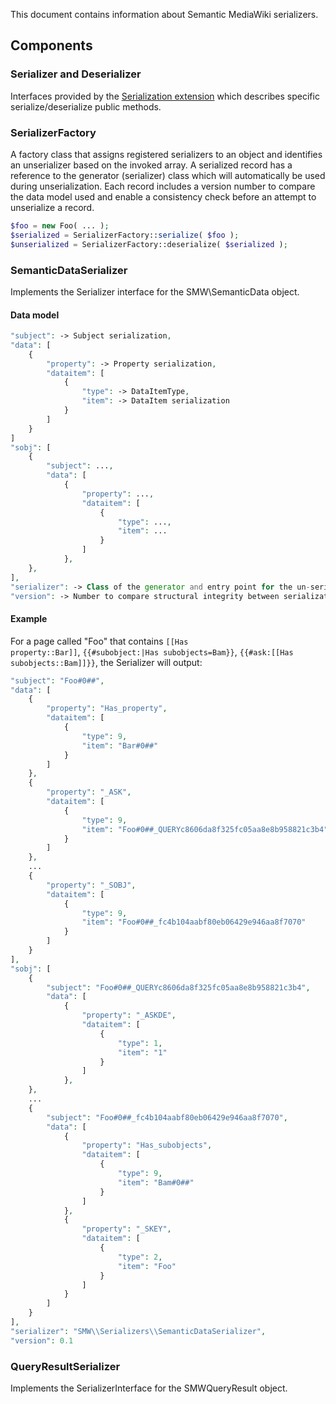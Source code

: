 This document contains information about Semantic MediaWiki serializers.

## Components

### Serializer and Deserializer
Interfaces provided by the [Serialization extension][serialization] which describes specific serialize/deserialize public methods.

### SerializerFactory
A factory class that assigns registered serializers to an object and identifies an unserializer based on the invoked array. A serialized record has a reference to the generator (serializer) class which will automatically be used during unserialization. Each record includes a version number to compare the data model used and enable a consistency check before an attempt to unserialize a record.

```php
$foo = new Foo( ... );
$serialized = SerializerFactory::serialize( $foo );
$unserialized = SerializerFactory::deserialize( $serialized );
```

### SemanticDataSerializer
Implements the Serializer interface for the SMW\SemanticData object.

#### Data model
```php
"subject": -> Subject serialization,
"data": [
	{
		"property": -> Property serialization,
		"dataitem": [
			{
				"type": -> DataItemType,
				"item": -> DataItem serialization
			}
		]
	}
]
"sobj": [
	{
		"subject": ...,
		"data": [
			{
				"property": ...,
				"dataitem": [
					{
						"type": ...,
						"item": ...
					}
				]
			},
	},
],
"serializer": -> Class of the generator and entry point for the un-serializer,
"version": -> Number to compare structural integrity between serialization and un-serialization
```
#### Example
For a page called "Foo" that contains <code>[[Has property::Bar]]</code>, <code>{{#subobject:|Has subobjects=Bam}}</code>, <code>{{#ask:[[Has subobjects::Bam]]}}</code>, the Serializer will output:

```php
"subject": "Foo#0##",
"data": [
	{
		"property": "Has_property",
		"dataitem": [
			{
				"type": 9,
				"item": "Bar#0##"
			}
		]
	},
	{
		"property": "_ASK",
		"dataitem": [
			{
				"type": 9,
				"item": "Foo#0##_QUERYc8606da8f325fc05aa8e8b958821c3b4"
			}
		]
	},
	...
	{
		"property": "_SOBJ",
		"dataitem": [
			{
				"type": 9,
				"item": "Foo#0##_fc4b104aabf80eb06429e946aa8f7070"
			}
		]
	}
],
"sobj": [
	{
		"subject": "Foo#0##_QUERYc8606da8f325fc05aa8e8b958821c3b4",
		"data": [
			{
				"property": "_ASKDE",
				"dataitem": [
					{
						"type": 1,
						"item": "1"
					}
				]
			},
	},
	...
	{
		"subject": "Foo#0##_fc4b104aabf80eb06429e946aa8f7070",
		"data": [
			{
				"property": "Has_subobjects",
				"dataitem": [
					{
						"type": 9,
						"item": "Bam#0##"
					}
				]
			},
			{
				"property": "_SKEY",
				"dataitem": [
					{
						"type": 2,
						"item": "Foo"
					}
				]
			}
		]
	}
],
"serializer": "SMW\\Serializers\\SemanticDataSerializer",
"version": 0.1
```

### QueryResultSerializer
Implements the SerializerInterface for the SMWQueryResult object.

[serialization]: [https://github.com/wikimedia/mediawiki-extensions-Serialization]
